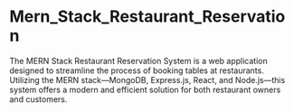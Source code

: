 # Mern_Stack_Restaurant_Reservation
The MERN Stack Restaurant Reservation System is a web application designed to streamline the process of booking tables at restaurants. Utilizing the MERN stack—MongoDB, Express.js, React, and Node.js—this system offers a modern and efficient solution for both restaurant owners and customers.
